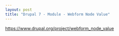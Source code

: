 ```yaml
---
layout: post
title: "Drupal 7 - Module - Webform Node Value"
---
```

https://www.drupal.org/project/webform_node_value
